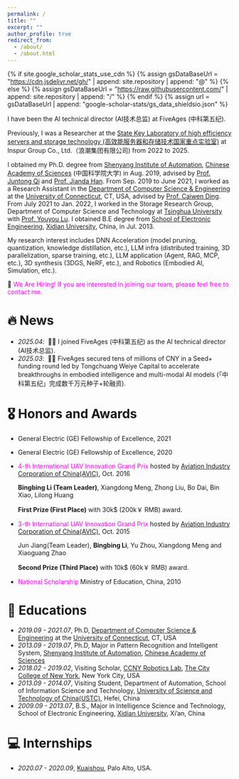```yaml
---
permalink: /
title: ""
excerpt: ""
author_profile: true
redirect_from: 
  - /about/
  - /about.html
---
```


{% if site.google_scholar_stats_use_cdn %}
{% assign gsDataBaseUrl = "https://cdn.jsdelivr.net/gh/" | append: site.repository | append: "@" %}
{% else %}
{% assign gsDataBaseUrl = "https://raw.githubusercontent.com/" | append: site.repository | append: "/" %}
{% endif %}
{% assign url = gsDataBaseUrl | append: "google-scholar-stats/gs_data_shieldsio.json" %}

<span class='anchor' id='about-me'></span>

I have been the AI technical director (AI技术总监) at FiveAges (中科第五纪). 

Previously, I was a Researcher at the [State Key Laboratory of high efficiency servers and storage technology (高效能服务器和存储技术国家重点实验室)](https://www.most.gov.cn/kjbgz/201407/t20140708_114137.html) at Inspur Group Co., Ltd.（浪潮集团有限公司) from 2022 to 2025. 

I obtained my Ph.D. degree from [Shenyang Institute of Automation](http://www.sia.cas.cn/), [Chinese Academy of Sciences](https://english.ucas.ac.cn/) (中国科学院大学) in Aug. 2019, advised by [Prof. Juntong Qi](https://seea.tju.edu.cn/info/1013/1584.htm) and [Prof. Jianda Han](https://ai.nankai.edu.cn/info/1033/2796.htm). From Sep. 2019 to June 2021, I worked as a Research Assistant in the [Department of Computer Science & Engineering](https://computing.engineering.uconn.edu/) at the [University of Connecticut](https://uconn.edu/), CT, USA, advised by [Prof. Caiwen Ding](https://caiwending.github.io/web/home.html). From July 2021 to Jan. 2022, I worked in the Storage Research Group, Department of Computer Science and Technology at [Tsinghua University](https://www.tsinghua.edu.cn/en/) with [Prof. Youyou Lu](https://storage.cs.tsinghua.edu.cn/~lu/). I obtained B.E degree from [School of Electronic Engineering](https://ensee.xidian.edu.cn/index.html), [Xidian University](https://en.xidian.edu.cn/), China, in Jul. 2013.

My research interest includes DNN Acceleration (model pruning, quantization, knowledge distillation, etc.), LLM infra (distributed training, 3D parallelization, sparse training, etc.), LLM application (Agent, RAG, MCP, etc.), 3D synthesis (3DGS, NeRF, etc.), and Robotics (Embodied AI, Simulation, etc.).

&#x1F4E2; <font color=magenta>We Are Hiring! If you are interested in joining our team, please feel free to contact me.</font>

# 🔥 News
- *2025.04*: &nbsp;🎉🎉 I joined FiveAges (中科第五纪) as the AI technical director (AI技术总监).
- *2025.03*: &nbsp;🎉🎉 FiveAges secured tens of millions of CNY in a Seed+ funding round led by Tongchuang Weiye Capital to accelerate breakthroughs in ​​embodied intelligence​​ and ​​multi-modal AI models (「中科第五纪」完成数千万元种子+轮融资)​​.

<!-- 
# 📝 Publications 

<div class='paper-box'><div class='paper-box-image'><div><div class="badge">CVPR 2016</div><img src='images/500x300.png' alt="sym" width="100%"></div></div>
<div class='paper-box-text' markdown="1">

[Deep Residual Learning for Image Recognition](https://openaccess.thecvf.com/content_cvpr_2016/papers/He_Deep_Residual_Learning_CVPR_2016_paper.pdf)

**Kaiming He**, Xiangyu Zhang, Shaoqing Ren, Jian Sun

[**Project**](https://scholar.google.com/citations?view_op=view_citation&hl=zh-CN&user=DhtAFkwAAAAJ&citation_for_view=DhtAFkwAAAAJ:ALROH1vI_8AC) <strong><span class='show_paper_citations' data='DhtAFkwAAAAJ:ALROH1vI_8AC'></span></strong>
- Lorem ipsum dolor sit amet, consectetur adipiscing elit. Vivamus ornare aliquet ipsum, ac tempus justo dapibus sit amet. 
</div>
</div>

- [Lorem ipsum dolor sit amet, consectetur adipiscing elit. Vivamus ornare aliquet ipsum, ac tempus justo dapibus sit amet](https://github.com), A, B, C, **CVPR 2020** -->

# 🎖 Honors and Awards

- General Electric (GE) Fellowship of Excellence, 2021
- General Electric (GE) Fellowship of Excellence, 2020
- <font color=magenta>4-th International UAV Innovation Grand Prix</font>
hosted by [Aviation Industry Corporation of China(AVIC)](https://www.avic.com/en/index.shtml), Oct. 2016

  **Bingbing Li (Team Leader)**, Xiangdong Meng, Zhong Liu, Bo Dai, Bin Xiao, Lilong Huang

  **First Prize (First Place)** with 30k$ (200k￥ RMB) award.

- <font color=magenta>3-th International UAV Innovation Grand Prix</font>
hosted by [Aviation Industry Corporation of China(AVIC)](https://www.avic.com/en/index.shtml), Oct. 2015

  Jun Jiang(Team Leader), **Bingbing Li**, Yu Zhou, Xiangdong Meng and Xiaoguang Zhao

  **Second Prize (Third Place)** with 10k$ (60k￥ RMB) award.

- <font color=magenta>National Scholarship</font>
Ministry of Education, China, 2010


# 📖 Educations
- *2019.09 - 2021.07*, Ph.D, [Department of Computer Science & Engineering](https://computing.engineering.uconn.edu/) at the [University of Connecticut](https://uconn.edu/), CT, USA
- *2013.09 - 2019.07*, Ph.D, Major in Pattern Recognition and Intelligent System, [Shenyang Institute of Automation](http://www.sia.cas.cn/), [Chinese Academy of Sciences](https://english.ucas.ac.cn/)
- *2018.02 - 2019.02*, Visiting Scholar, [CCNY Robotics Lab](https://ccny-ros-pkg.github.io/), [The City College of New York](https://www.ccny.cuny.edu/), New York City, USA
- *2013.09 - 2014.07*, Visiting Student, Department of Automation, School of Information Science and Technology, [University of Science and Technology of China(USTC)](https://en.ustc.edu.cn//), Hefei, China
- *2009.09 - 2013.07*, B.S., Major in Intelligence Science and Technology, School of Electronic Engineering, [Xidian University](https://en.xidian.edu.cn/), Xi’an, China

<!-- # 💬 Invited Talks
- *2021.06*, Lorem ipsum dolor sit amet, consectetur adipiscing elit. Vivamus ornare aliquet ipsum, ac tempus justo dapibus sit amet. 
- *2021.03*, Lorem ipsum dolor sit amet, consectetur adipiscing elit. Vivamus ornare aliquet ipsum, ac tempus justo dapibus sit amet.  \| [\[video\]](https://github.com/) -->

# 💻 Internships
- *2020.07 - 2020.09*, [Kuaishou](https://www.kuaishou.com/en), Palo Alto, USA.